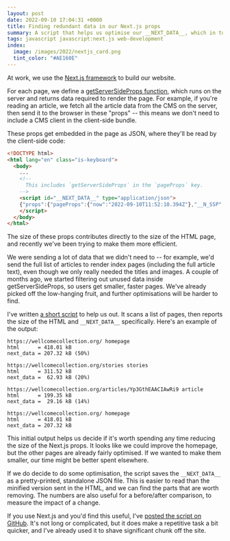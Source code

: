```yaml
---
layout: post
date: 2022-09-10 17:04:31 +0000
title: Finding redundant data in our Next.js props
summary: A script that helps us optimise our __NEXT_DATA__, which in turn helps reduce page size.
tags: javascript javascript:next.js web-development
index:
  image: /images/2022/nextjs_card.png
  tint_color: "#AE160E"
---
```


At work, we use the [Next.js framework][nextjs] to build our website.

For each page, we define a [getServerSideProps function][getServerSideProps], which runs on the server and returns data required to render the page.
For example, if you're reading an article, we fetch all the article data from the CMS on the server, then send it to the browser in these "props" -- this means we don't need to include a CMS client in the client-side bundle.

These props get embedded in the page as JSON, where they'll be read by the client-side code:

```html
<!DOCTYPE html>
<html lang="en" class="is-keyboard">
  <body>
    ...
    <!--
      This includes `getServerSideProps` in the `pageProps` key.
    -->
    <script id="__NEXT_DATA__" type="application/json">
    {"props":{"pageProps":{"now":"2022-09-10T11:52:10.394Z"},"__N_SSP":true},"page":"/now","query":{},"buildId":"development","runtimeConfig":{"apmConfig":{"serviceName":"content-webapp","active":true,"centralConfig":true}},"isFallback":false,"gssp":true,"customServer":true,"appGip":true,"scriptLoader":[]}
    </script>
  </body>
</html>
```

The size of these props contributes directly to the size of the HTML page, and recently we've been trying to make them more efficient.

We were sending a lot of data that we didn't need to -- for example, we'd send the full list of articles to render index pages (including the full article text), even though we only really needed the titles and images.
A couple of months ago, we started filtering out unused data inside getServerSideProps, so users get smaller, faster pages.
We've already picked off the low-hanging fruit, and further optimisations will be harder to find.

I've written [a short script] to help us out.
It scans a list of pages, then reports the size of the HTML and `__NEXT_DATA__` specifically.
Here's an example of the output:

```
https://wellcomecollection.org/ homepage
html      = 418.01 kB
next_data = 207.32 kB (50%)

https://wellcomecollection.org/stories stories
html      = 311.52 kB
next_data =  62.93 kB (20%)

https://wellcomecollection.org/articles/Yp3GthEAACIAwRi9 article
html      = 199.35 kB
next_data =  29.16 kB (14%)

https://wellcomecollection.org/ homepage
html      = 418.01 kB
next_data = 207.32 kB
```

This initial output helps us decide if it's worth spending any time reducing the size of the Next.js props.
It looks like we could improve the homepage, but the other pages are already fairly optimised.
If we wanted to make them smaller, our time might be better spent elsewhere.

If we do decide to do some optimisation, the script saves the `__NEXT_DATA__` as a pretty-printed, standalone JSON file.
This is easier to read than the minified version sent in the HTML, and we can find the parts that are worth removing.
The numbers are also useful for a before/after comparison, to measure the impact of a change.

If you use Next.js and you'd find this useful, I've [posted the script on GitHub][github].
It's not long or complicated, but it does make a repetitive task a bit quicker, and I've already used it to shave significant chunk off the site.

[nextjs]: https://nextjs.org/
[getServerSideProps]: https://nextjs.org/docs/basic-features/data-fetching/get-server-side-props
[a short script]: https://github.com/alexwlchan/nextjs-pageweight-analyser
[github]: https://github.com/alexwlchan/nextjs-pageweight-analyser
